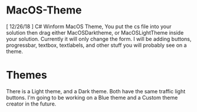 # MacOS-Theme
[ 12/26/18 ] C# Winform MacOS Theme, You put the cs file into your solution then drag either MacOSDarktheme, or MacOSLightTheme inside your solution. Currently it will only change the form. I will be adding buttons, progressbar, textbox, textlabels, and other stuff you will probably see on a theme.

# Themes
There is a Light theme, and a Dark theme. Both have the same traffic light buttons. I'm going to be working on a Blue theme and a Custom theme creator in the future.


